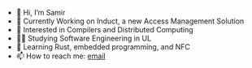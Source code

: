 - 👋 Hi, I’m Samir
- 👷 Currently Working on Induct, a new Access Management Solution
- 👀 Interested in Compilers and Distributed Computing
- 🧑‍🎓 Studying Software Engineering in UL
- 🌱 Learning Rust, embedded programming, and NFC
- 📫 How to reach me: [email](mailto:samir@kronsy.dev)

